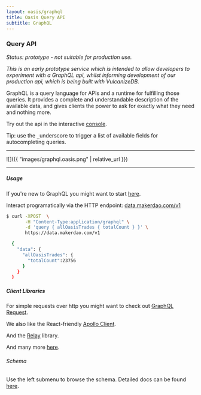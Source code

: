 ```yaml
---
layout: oasis/graphql
title: Oasis Query API
subtitle: GraphQL
---
```


### Query API

_Status: prototype - not suitable for production use._

_This is an early prototype service which is intended to allow developers to experiment
with a GraphQL api, whilst informing development of our production api, which is being
built with VulcanizeDB._

GraphQL is a query language for APIs and a runtime for fulfilling those
queries. It provides a complete and understandable description of the
available data, and gives clients the power to ask for exactly what they need
and nothing more.

Try out the api in the interactive [console](https://data.makerdao.com/v1/console).

Tip: use the `_`underscore to trigger a list of available fields for autocompleting queries.

---

![]({{ "images/graphql.oasis.png" | relative_url }})

---

##### Usage

If you're new to GraphQL you might want to start [here](https://graphql.org).

Interact programatically via the HTTP endpoint: [data.makerdao.com/v1](https://data.makerdao.com/v1)

```bash
$ curl -XPOST  \
       -H "Content-Type:application/graphql" \
       -d 'query { allOasisTrades { totalCount } }' \
       https://data.makerdao.com/v1

  {
    "data": {
      "allOasisTrades": {
        "totalCount":23756
      }
    }
  }
```

##### Client Libraries

For simple requests over http you might want to check out [GraphQL
Request](https://github.com/prismagraphql/graphql-request).

We also like the React-friendly [Apollo Client](https://www.apollographql.com/client).

And the [Relay](https://facebook.github.io/relay/docs/en/introduction-to-relay.html)
library.

And many more [here](http://graphql.org/code/#graphql-clients).

###### Schema

Use the left submenu to browse the schema. Detailed docs can be found [here](https://graphql-docs.com/docs/?graphqlUrl=https://data.makerdao.com/v1).
